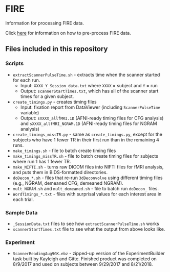 # FIRE

Information for processing FIRE data.

Click [here](./FIRE_preprocessing.md) for information on how to pre-process FIRE data.

## Files included in this repository

### Scripts

* `extractScannerPulseTime.sh` - extracts time when the scanner started for each run.
	* Input: `XXXX_Y_Session_data.txt` where `XXXX` = subject and `Y` = run
	* Output: `scannerStartTimes.txt`, which has all of the scanner start times for a given subject.
* `create_timings.py` - creates timing files
	* Input: fixation report from DataViewer (including `ScannerPulseTime` variable)
	* Output: `sXXXX_allfMRI.1D` (AFNI-ready timing files for CFG analysis) and `sXXXX_allfMRI_NGRAM.1D` (AFNI-ready timing files for NGRAM analysis)
* `create_timings_missTR.py` - same as `create_timings.py`, except for the subjects who have 1 fewer TR in their first run than in the remaining 4 runs.
* `make_timings.sh` - file to batch create timing files
* `make_timings_missTR.sh` - file to batch create timing files for subjects where run 1 has 1 fewer TR.
* `make_NIFTI.sh` - turns raw DICOM files into NIFTI files for fMRI analysis, and puts them in BIDS-formatted directories.
* `doDecon_*.sh` - files that re-run `3dDeconvolve` using different timing files (e.g., NGRAM, demeaned CFG, demeaned NGRAM).
* `mult_NGRAM.sh` and `mult_demeaned.sh` - file to batch run `doDecon_` files.
* `WordTimings_*.txt` - files with surprisal values for each interest area in each trial.

### Sample Data

* `_SessionData.txt` files to see how `extractScannerPulseTime.sh` works
* `scannerStartTimes.txt` file to see what the output from above looks like.

### Experiment

* `ScannerReadingAug9GK.ebz` - zipped-up version of the ExperimentBuilder task built by Kayleigh and Gitte. Finished product was completed on 8/9/2017 and used on subjects between 9/29/2017 and 8/21/2018.